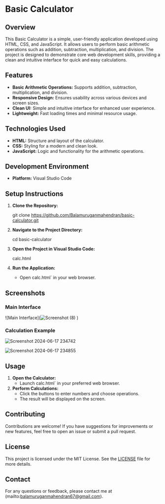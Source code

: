 # Basic Calculator

## Overview

This Basic Calculator is a simple, user-friendly application developed using HTML, CSS, and JavaScript. It allows users to perform basic arithmetic operations such as addition, subtraction, multiplication, and division. The project is designed to demonstrate core web development skills, providing a clean and intuitive interface for quick and easy calculations.

## Features

- **Basic Arithmetic Operations:** Supports addition, subtraction, multiplication, and division.
- **Responsive Design:** Ensures usability across various devices and screen sizes.
- **Clean UI:** Simple and intuitive interface for enhanced user experience.
- **Lightweight:** Fast loading times and minimal resource usage.

## Technologies Used

- **HTML:** Structure and layout of the calculator.
- **CSS:** Styling for a modern and clean look.
- **JavaScript:** Logic and functionality for the arithmetic operations.

## Development Environment

- **Platform:** Visual Studio Code

## Setup Instructions

1. **Clone the Repository:**
    
    git clone https://github.com/Balamuruganmahendran/basic-calculator.git
    
2. **Navigate to the Project Directory:**
    
    cd basic-calculator
    
3. **Open the Project in Visual Studio Code:**
    
    calc.html
    
4. **Run the Application:**
    - Open calc.html` in your web browser.

## Screenshots

### Main Interface

![Main Interface](![Screenshot (8)](https://github.com/Balamuruganmahendran/Codealpha_Project_Basiccalculator/assets/140877546/287289fd-c551-4fa6-a968-1160b0cac819)
)

### Calculation Example

![Screenshot 2024-06-17 234742](https://github.com/Balamuruganmahendran/Codealpha_Project_Basiccalculator/assets/140877546/3fcd1a50-50e8-4105-b9b0-5d28b5351930)


![Screenshot 2024-06-17 234855](https://github.com/Balamuruganmahendran/Codealpha_Project_Basiccalculator/assets/140877546/1045fc8b-962a-4104-849f-701d249c167c)



## Usage

1. **Open the Calculator:**
    - Launch calc.html` in your preferred web browser.
2. **Perform Calculations:**
    - Click the buttons to enter numbers and choose operations.
    - The result will be displayed on the screen.

## Contributing

Contributions are welcome! If you have suggestions for improvements or new features, feel free to open an issue or submit a pull request.

## License

This project is licensed under the MIT License. See the [LICENSE](LICENSE) file for more details.

## Contact

For any questions or feedback, please contact me at (mailto:balamuruganmahendran67@gmail.com).
